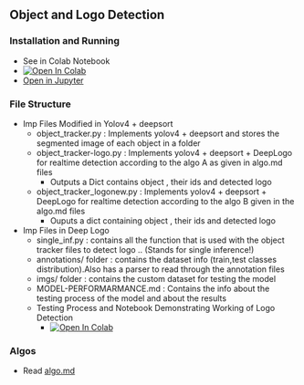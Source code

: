 ## Object and Logo Detection

### Installation and Running
- See in Colab Notebook
- [![Open In Colab](https://colab.research.google.com/assets/colab-badge.svg)](https://colab.research.google.com/drive/1O84ALermB0Jh6MFe1mGAfFc1aP03eOae?usp=sharing)
- [Open in Jupyter](https://github.com/mananmadan/object-logo-detection/blob/master/Vision_Detection_System_(Video_%2B_DeepLogo)_Final.ipynb)

### File Structure
- Imp Files Modified in Yolov4 + deepsort
    - object_tracker.py : Implements yolov4 + deepsort and stores the segmented image of each object in a folder
    - object_tracker-logo.py : Implements yolov4 + deepsort + DeepLogo for realtime detection according to the algo A as given in algo.md files
        - Outputs a Dict contains object , their ids and detected logo
    - object_tracker_logonew.py : Implements yolov4 + deepsort + DeepLogo for realtime detection according to the algo B given in the algo.md files
        - Ouputs a dict containing object , their ids and detected logo
- Imp Files in Deep Logo
    - single_inf.py : contains all the function that is used with the object tracker files to detect logo .. (Stands for single inference!)
    - annotations/ folder : contains the dataset info (train,test classes distribution).Also has a parser to read through the annotation files
    - imgs/ folder : contains the custom dataset for testing the model
    - MODEL-PERFORMARMANCE.md : Contains the info about the testing process of the model and about the results
    - Testing Process and Notebook Demonstrating Working of Logo Detection
        - [![Open In Colab](https://colab.research.google.com/assets/colab-badge.svg)](https://colab.research.google.com/drive/1KOZ71GZXCz3N652kl832H_FfWX8K4Tx3?usp=sharing)

### Algos
- Read [algo.md](https://github.com/mananmadan/object-logo-detection/blob/master/algo.md)
